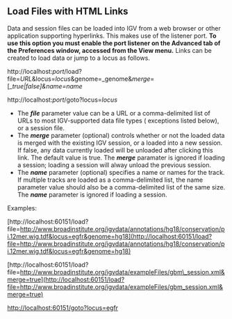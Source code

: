 Load Files with HTML Links
--------------------------

Data and session files can be loaded into IGV from a web browser or other application supporting hyperlinks. This makes
use of the listener port.  **To use this option you must enable the port listener on the Advanced tab of the Preferences
window, accessed from the View menu.**   Links can be created to load data or jump to a locus as follows.

http://localhost:_port_/load?file=_URL_&locus=_locus_&genome=_genome&_merge_\=\[__true|false\]&_name_\=name_

http://localhost:_port_/goto?locus=_locus_

* The **_file_** parameter value can be a URL or a comma-delimited list of URLs to most IGV-supported data file types (
  exceptions listed below), or a session file.
* The **_merge_** parameter (optional) controls whether or not the loaded data is merged with the existing IGV session,
  or a loaded into a new session. If false, any data currently loaded will be unloaded after clicking this link. The
  default value is true. The **_merge_** paramater is ignored if loading a session; loading a session will alway unload
  the previous session.
* The **_name_** parameter (optional) specifies a name or names for the track. If multiple tracks are loaded as a
  comma-delimited list, the name parameter value should also be a comma-delimited list of the same size. The _**name**_
  parameter is ignored if loading a session.

Examples:

[http://localhost:60151/load?file=http://www.broadinstitute.org/igvdata/annotations/hg18/conservation/pi.12mer.wig.tdf&locus=egfr&genome=hg18](http://localhost:60151/load?file=http://www.broadinstitute.org/igvdata/annotations/hg18/conservation/pi.12mer.wig.tdf&locus=egfr&genome=hg18)

[http://localhost:60151/load?file=http://www.broadinstitute.org/igvdata/exampleFiles/gbm\_session.xml&merge=true](http://localhost:60151/load?file=http://www.broadinstitute.org/igvdata/exampleFiles/gbm_session.xml&merge=true)

[http://localhost:60151/goto?locus=egfr](http://localhost:60151/goto?locus=egfr)

